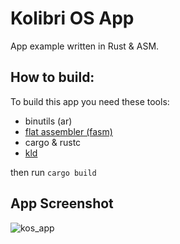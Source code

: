 # Kolibri OS App

App example written in Rust & ASM.

## How to build:
To build this app you need these tools:
- binutils (ar)
- [flat assembler (fasm)](https://flatassembler.net/)
- cargo & rustc
- [kld](https://github.com/DarkoreXOR/kld)

then run `cargo build`

## App Screenshot

![kos_app](https://user-images.githubusercontent.com/11241246/179320559-22f58c28-b928-4466-af05-a19eacbcbbc5.jpg)
